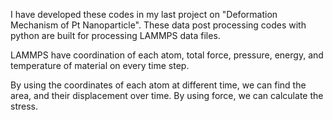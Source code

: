 I have developed these codes in my last project on "Deformation Mechanism of Pt Nanoparticle". These data post processing codes with python are built for processing LAMMPS data files. 


LAMMPS have coordination of each atom, total force, pressure, energy, and temperature of material on every time step.

By using the coordinates of each atom at different time, we can find the area, and their displacement over time. By using force, we can calculate the stress. 
